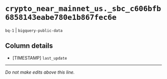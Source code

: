 # `crypto_near_mainnet_us._sbc_c606bfb6858143eabe780e1b867fec6e`
`bq-1` | `bigquery-public-data`

## Column details
* [TIMESTAMP] `last_update`

-------------------------------------------------------------------------------
*Do not make edits above this line.*
